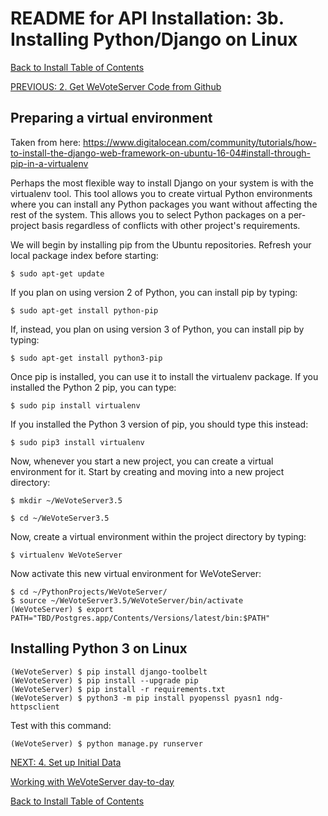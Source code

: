 # README for API Installation: 3b. Installing Python/Django on Linux

[Back to Install Table of Contents](README_API_INSTALL.md)

[PREVIOUS: 2. Get WeVoteServer Code from Github](README_API_INSTALL_CODE_FROM_GITHUB.md)

## Preparing a virtual environment

Taken from here:
https://www.digitalocean.com/community/tutorials/how-to-install-the-django-web-framework-on-ubuntu-16-04#install-through-pip-in-a-virtualenv
    
Perhaps the most flexible way to install Django on your system is with the virtualenv tool. This tool allows you to create virtual Python environments where you can install any Python packages you want without affecting the rest of the system. This allows you to select Python packages on a per-project basis regardless of conflicts with other project's requirements.

We will begin by installing pip from the Ubuntu repositories. Refresh your local package index before starting:

    $ sudo apt-get update
    
If you plan on using version 2 of Python, you can install pip by typing:

    $ sudo apt-get install python-pip

If, instead, you plan on using version 3 of Python, you can install pip by typing:

    $ sudo apt-get install python3-pip
    
Once pip is installed, you can use it to install the virtualenv package. If you installed the Python 2 pip, you can type:

    $ sudo pip install virtualenv

If you installed the Python 3 version of pip, you should type this instead:

    $ sudo pip3 install virtualenv

Now, whenever you start a new project, you can create a virtual environment for it. Start by creating and moving into a new project directory:

    $ mkdir ~/WeVoteServer3.5
    
    $ cd ~/WeVoteServer3.5

Now, create a virtual environment within the project directory by typing:

    $ virtualenv WeVoteServer
    
Now activate this new virtual environment for WeVoteServer:

    $ cd ~/PythonProjects/WeVoteServer/
    $ source ~/WeVoteServer3.5/WeVoteServer/bin/activate
    (WeVoteServer) $ export PATH="TBD/Postgres.app/Contents/Versions/latest/bin:$PATH"


## Installing Python 3 on Linux

    (WeVoteServer) $ pip install django-toolbelt
    (WeVoteServer) $ pip install --upgrade pip
    (WeVoteServer) $ pip install -r requirements.txt
    (WeVoteServer) $ python3 -m pip install pyopenssl pyasn1 ndg-httpsclient

Test with this command:
    
    (WeVoteServer) $ python manage.py runserver

    
[NEXT: 4. Set up Initial Data](README_API_INSTALL_SETUP_DATA.md)
    
[Working with WeVoteServer day-to-day](README_WORKING_WITH_WE_VOTE_SERVER.md)

[Back to Install Table of Contents](README_API_INSTALL.md)

